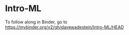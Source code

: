 # Intro-ML

To follow along in Binder, go to https://mybinder.org/v2/gh/davewadestein/Intro-ML/HEAD
